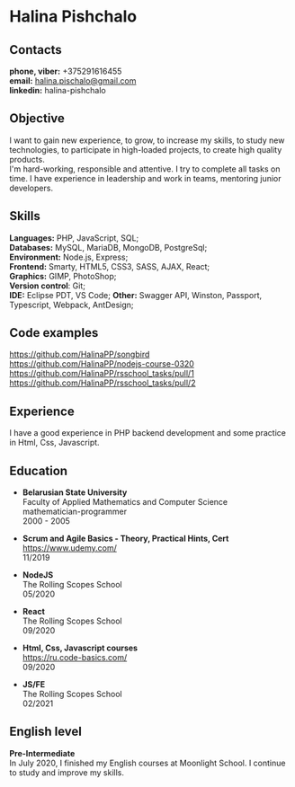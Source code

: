 # Halina Pishchalo 

## Contacts
   **phone, viber:** +375291616455  
   **email:** halina.pischalo@gmail.com  
  **linkedin:** halina-pishchalo

## Objective
I want to gain new experience, to grow, to increase my skills, to study new technologies, to participate in high-loaded projects, to create high quality products.  
I'm hard-working, responsible and attentive. I try to complete all tasks on time. I have experience in leadership and work in teams, mentoring junior developers. 


## Skills
**Languages:** PHP, JavaScript, SQL;  
**Databases:** MySQL, MariaDB, MongoDB, PostgreSql;  
**Environment:** Node.js, Express;  
**Frontend:** Smarty, HTML5, CSS3, SASS, AJAX, React;  
**Graphics:** GIMP, PhotoShop;  
**Version control**: Git;  
**IDE:** Eclipse PDT, VS Code;
**Other:** Swagger API, Winston, Passport, Typescript, Webpack, AntDesign;

## Code examples
https://github.com/HalinaPP/songbird  
https://github.com/HalinaPP/nodejs-course-0320
https://github.com/HalinaPP/rsschool_tasks/pull/1
https://github.com/HalinaPP/rsschool_tasks/pull/2

## Experience
I have a good experience in PHP backend development and some practice in Html, Css, Javascript.

## Education
- **Belarusian State University**  
 Faculty of Applied Mathematics and Computer Science  
 mathematician-programmer  
 2000 - 2005

- **Scrum and Agile Basics - Theory, Practical Hints, Cert**  
https://www.udemy.com/  
11/2019

- **NodeJS**  
The Rolling Scopes School  
05/2020

- **React**  
The Rolling Scopes School  
09/2020

- **Html, Css, Javascript courses**  
https://ru.code-basics.com/  
09/2020

- **JS/FE**  
The Rolling Scopes School  
02/2021

## English level
**Pre-Intermediate**  
In July 2020, I finished my English courses at Moonlight School. I continue to study and improve my skills.
